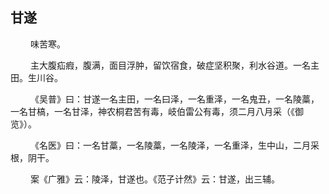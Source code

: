 ## 甘遂
<p>&emsp;&emsp;
味苦寒。
</p>
<p>&emsp;&emsp;
主大腹疝瘕，腹满，面目浮肿，留饮宿食，破症坚积聚，利水谷道。一名主田。生川谷。
</p>
<p>&emsp;&emsp;
《吴普》曰：甘遂一名主田，一名曰泽，一名重泽，一名鬼丑，一名陵藁，一名甘槁，一名甘泽，神农桐君苦有毒，岐伯雷公有毒，须二月八月采（《御览》）。
</p>
<p>&emsp;&emsp;
《名医》曰：一名甘藁，一名陵藁，一名陵泽，一名重泽，生中山，二月采根，阴干。
</p>
<p>&emsp;&emsp;
案《广雅》云：陵泽，甘遂也。《范子计然》云：甘遂，出三辅。
</p>










